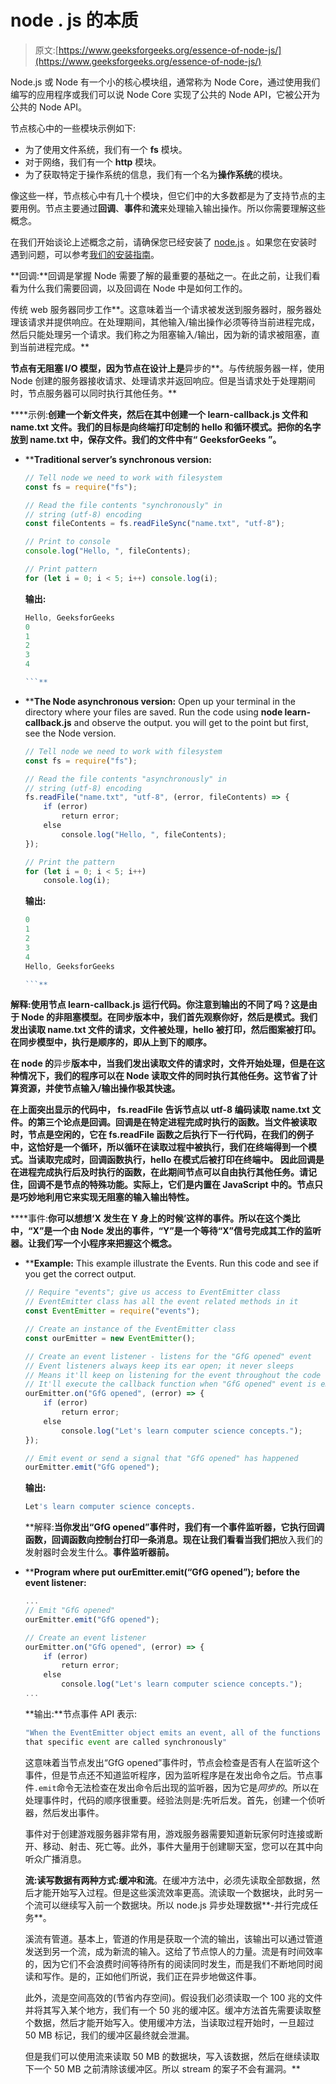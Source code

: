 # node . js 的本质

> 原文:[https://www.geeksforgeeks.org/essence-of-node-js/](https://www.geeksforgeeks.org/essence-of-node-js/)

Node.js 或 Node 有一个小的核心模块组，通常称为 Node Core，通过使用我们编写的应用程序或我们可以说 Node Core 实现了公共的 Node API，它被公开为公共的 Node API。

节点核心中的一些模块示例如下:

*   为了使用文件系统，我们有一个 **fs** 模块。
*   对于网络，我们有一个 **http** 模块。
*   为了获取特定于操作系统的信息，我们有一个名为**操作系统**的模块。

像这些一样，节点核心中有几十个模块，但它们中的大多数都是为了支持节点的主要用例。节点主要通过**回调**、**事件**和**流**来处理输入输出操作。所以你需要理解这些概念。

在我们开始谈论上述概念之前，请确保您已经安装了 [node.js](https://nodejs.org/en/) 。如果您在安装时遇到问题，可以参考[我们的安装指南](https://www.geeksforgeeks.org/installation-of-node-js-on-windows/)。

**回调:**回调是掌握 Node 需要了解的最重要的基础之一。在此之前，让我们看看为什么我们需要回调，以及回调在 Node 中是如何工作的。

传统 web 服务器同步工作**。这意味着当一个请求被发送到服务器时，服务器处理该请求并提供响应。在处理期间，其他输入/输出操作必须等待当前进程完成，然后只能处理另一个请求。我们称之为阻塞输入/输出，因为新的请求被阻塞，直到当前进程完成。**

**节点有无阻塞 I/O 模型，因为节点在设计上是**异步的**。与传统服务器一样，使用 Node 创建的服务器接收请求、处理请求并返回响应。但是当请求处于处理期间时，节点服务器可以同时执行其他任务。**

****示例:**创建一个新文件夹，然后在其中创建一个 **learn-callback.js** 文件和 **name.txt** 文件。我们的目标是向终端打印定制的 hello 和循环模式。把你的名字放到 **name.txt** 中，保存文件。我们的文件中有“ **GeeksforGeeks** ”。**

*   ****Traditional server’s synchronous version:**

    ```js
    // Tell node we need to work with filesystem
    const fs = require("fs");

    // Read the file contents "synchronously" in
    // string (utf-8) encoding
    const fileContents = fs.readFileSync("name.txt", "utf-8");

    // Print to console
    console.log("Hello, ", fileContents);

    // Print pattern
    for (let i = 0; i < 5; i++) console.log(i);
    ```

    **输出:**

    ```js
    Hello, GeeksforGeeks
    0
    1
    2
    3
    4

    ```** 
*   ****The Node asynchronous version:** Open up your terminal in the directory where your files are saved. Run the code using **node learn-callback.js** and observe the output. you will get to the point but first, see the Node version.

    ```js
    // Tell node we need to work with filesystem
    const fs = require("fs");

    // Read the file contents "asynchronously" in
    // string (utf-8) encoding
    fs.readFile("name.txt", "utf-8", (error, fileContents) => {
        if (error) 
            return error;
        else 
            console.log("Hello, ", fileContents);
    });

    // Print the pattern
    for (let i = 0; i < 5; i++) 
        console.log(i);
    ```

    **输出:**

    ```js
    0
    1
    2
    3
    4
    Hello, GeeksforGeeks

    ```** 

****解释:**使用**节点 learn-callback.js** 运行代码。你注意到输出的不同了吗？这是由于 Node 的非阻塞模型。在**同步**版本中，我们首先观察你好，然后是模式。我们发出读取 **name.txt** 文件的请求，文件被处理，hello 被打印，然后图案被打印。在**同步**模型中，执行是顺序的，即从上到下的顺序。**

**在 node 的**异步**版本中，当我们发出读取文件的请求时，文件开始处理，但是在这种情况下，我们的程序可以在 Node 读取文件的同时执行其他任务。这节省了计算资源，并使节点输入/输出操作极其快速。**

**在上面突出显示的代码中， **fs.readFile** 告诉节点以 utf-8 编码读取 **name.txt** 文件。**的第三个论点是回调。回调是在特定进程完成时执行的函数。当文件被读取时，节点是空闲的，它在 **fs.readFile** 函数之后执行下一行代码，在我们的例子中，这恰好是一个循环，所以循环在读取过程中被执行，我们在终端得到一个模式。当读取完成时，回调函数执行，hello 在模式后被打印在终端中。
因此回调是在进程完成执行后及时执行的函数，在此期间节点可以自由执行其他任务。请记住，回调不是节点的特殊功能。实际上，它们是内置在 JavaScript 中的。节点只是巧妙地利用它来实现无阻塞的输入输出特性。****

****事件:**你可以想想‘X 发生在 Y 身上的时候’这样的事件。所以在这个类比中，“X”是一个由 Node 发出的事件，“Y”是一个等待“X”信号完成其工作的监听器。让我们写一个小程序来把握这个概念。**

*   ****Example:** This example illustrate the Events. Run this code and see if you get the correct output.

    ```js
    // Require "events"; give us access to EventEmitter class
    // EventEmitter class has all the event related methods in it
    const EventEmitter = require("events");

    // Create an instance of the EventEmitter class
    const ourEmitter = new EventEmitter();

    // Create an event listener - listens for the "GfG opened" event
    // Event listeners always keep its ear open; it never sleeps
    // Means it'll keep on listening for the event throughout the code
    // It'll execute the callback function when "GfG opened" event is emitted
    ourEmitter.on("GfG opened", (error) => {
        if (error) 
            return error;
        else 
            console.log("Let's learn computer science concepts.");
    });

    // Emit event or send a signal that "GfG opened" has happened
    ourEmitter.emit("GfG opened");
    ```

    **输出:**

    ```js
    Let's learn computer science concepts.

    ```

    **解释:**当你发出“GfG opened”事件时，我们有一个事件监听器，它执行回调函数，回调函数向控制台打印一条消息。现在让我们看看当我们把**放入我们的发射器时会发生什么。**事件监听器前。** 
*   ****Program where put **ourEmitter.emit(“GfG opened”);** before the event listener:**

    ```js
    ...
    // Emit "GfG opened"
    ourEmitter.emit("GfG opened");

    // Create an event listener
    ourEmitter.on("GfG opened", (error) => {
        if (error) 
            return error;
        else 
            console.log("Let's learn computer science concepts.");
    ...
    ```

    **输出:**节点事件 API 表示:

    ```js
    "When the EventEmitter object emits an event, all of the functions attached to 
    that specific event are called synchronously"
    ```

    这意味着当节点发出“GfG opened”事件时，节点会检查是否有人在监听这个事件，但是节点还不知道监听程序，因为监听程序是在发出命令之后。节点事件`.emit`命令无法检查在发出命令后出现的监听器，因为它是*同步的*。所以在处理事件时，代码的顺序很重要。经验法则是:先听后发。首先，创建一个侦听器，然后发出事件。

    事件对于创建游戏服务器非常有用，游戏服务器需要知道新玩家何时连接或断开、移动、射击、死亡等。此外，事件大量用于创建聊天室，您可以在其中向听众广播消息。

    **流:**读写数据有两种方式:**缓冲**和**流**。在缓冲方法中，必须先读取全部数据，然后才能开始写入过程。但是这些溪流效率更高。流读取一个数据块，此时另一个流可以继续写入前一个数据块。所以 node.js 异步处理数据**-并行完成任务**。

    溪流有管道。基本上，管道的作用是获取一个流的输出，该输出可以通过管道发送到另一个流，成为新流的输入。这给了节点惊人的力量。流是有时间效率的，因为它们不会浪费时间等待所有的阅读同时发生，而是我们不断地同时阅读和写作。是的，正如他们所说，我们正在异步地做这件事。

    此外，流是空间高效的(节省内存空间)。假设我们必须读取一个 100 兆的文件并将其写入某个地方，我们有一个 50 兆的缓冲区。缓冲方法首先需要读取整个数据，然后才能开始写入。使用缓冲方法，当读取过程开始时，一旦超过 50 MB 标记，我们的缓冲区最终就会泄漏。

    但是我们可以使用流来读取 50 MB 的数据块，写入该数据，然后在继续读取下一个 50 MB 之前清除该缓冲区。所以 stream 的案子不会有漏洞。**